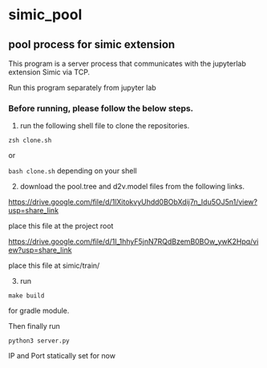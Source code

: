 # simic_pool
## pool process for simic extension

This program is a server process that communicates with the jupyterlab extension Simic via TCP.

Run this program separately from jupyter lab

### Before running, please follow the below steps.

1. run the following shell file to clone the repositories.

  `zsh clone.sh`

  or

  `bash clone.sh` depending on your shell

2. download the pool.tree and d2v.model files from the following links.

https://drive.google.com/file/d/1lXitokvyUhdd0BObXdij7n_Idu5OJ5n1/view?usp=share_link

place this file at the project root

https://drive.google.com/file/d/1I_1hhyF5jnN7RQdBzemB0BOw_ywK2Hpq/view?usp=share_link

place this file at simic/train/


3. run

`make build`

for gradle module.

Then finally run

`python3 server.py`

IP and Port statically set for now
